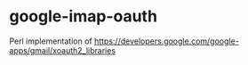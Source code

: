 google-imap-oauth
=================

Perl implementation of https://developers.google.com/google-apps/gmail/xoauth2_libraries